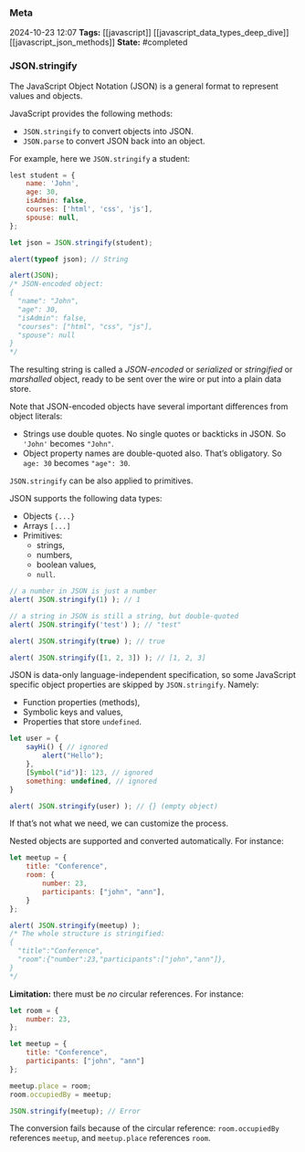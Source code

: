 ### Meta
2024-10-23 12:07
**Tags:** [[javascript]] [[javascript_data_types_deep_dive]] [[javascript_json_methods]]
**State:** #completed 

### JSON.stringify
The JavaScript Object Notation (JSON) is a general format to represent values and objects.

JavaScript provides the following methods:
- `JSON.stringify` to convert objects into JSON.
- `JSON.parse` to convert JSON back into an object.

For example, here we `JSON.stringify` a student:

```JavaScript title:app.js
lest student = {
	name: 'John',
	age: 30,
	isAdmin: false,
	courses: ['html', 'css', 'js'],
	spouse: null,
};

let json = JSON.stringify(student);

alert(typeof json); // String

alert(JSON);
/* JSON-encoded object:
{
  "name": "John",
  "age": 30,
  "isAdmin": false,
  "courses": ["html", "css", "js"],
  "spouse": null
}
*/
```

The resulting string is called a *JSON-encoded* or *serialized* or *stringified* or *marshalled* object, ready to be sent over the wire or put into a plain data store.

Note that JSON-encoded objects have several important differences from object literals:
- Strings use double quotes. No single quotes or backticks in JSON. So `'John'` becomes `"John"`.
- Object property names are double-quoted also. That’s obligatory. So `age: 30` becomes `"age": 30`.

`JSON.stringify` can be also applied to primitives.

JSON supports the following data types:
- Objects `{...}`
- Arrays `[...]`
- Primitives:
	- strings,
	- numbers,
	- boolean values,
	- `null`.

```JavaScript title:app.js
// a number in JSON is just a number
alert( JSON.stringify(1) ); // 1

// a string in JSON is still a string, but double-quoted
alert( JSON.stringify('test') ); // "test"

alert( JSON.stringify(true) ); // true

alert( JSON.stringify([1, 2, 3]) ); // [1, 2, 3]
```

JSON is data-only language-independent specification, so some JavaScript specific object properties are skipped by `JSON.stringify`. Namely:
- Function properties (methods),
- Symbolic keys and values,
- Properties that store `undefined`.

```JavaScript title:app.js
let user = {
	sayHi() { // ignored
		alert("Hello");
	},
	[Symbol("id")]: 123, // ignored
	something: undefined, // ignored
}

alert( JSON.stringify(user) ); // {} (empty object)
```

If that’s not what we need, we can customize the process.

Nested objects are supported and converted automatically. For instance:

```JavaScript title:app.js
let meetup = {
	title: "Conference",
	room: {
		number: 23,
		participants: ["john", "ann"],
	}
};

alert( JSON.stringify(meetup) );
/* The whole structure is stringified:
{
  "title":"Conference",
  "room":{"number":23,"participants":["john","ann"]},
}
*/
```

**Limitation:** there must be *no* circular references. For instance:

```JavaScript title:app.js
let room = {
	number: 23,
};

let meetup = {
	title: "Conference",
	participants: ["john", "ann"]
};

meetup.place = room;
room.occupiedBy = meetup;

JSON.stringify(meetup); // Error
```

The conversion fails because of the circular reference: `room.occupiedBy` references `meetup`, and `meetup.place` references `room`.